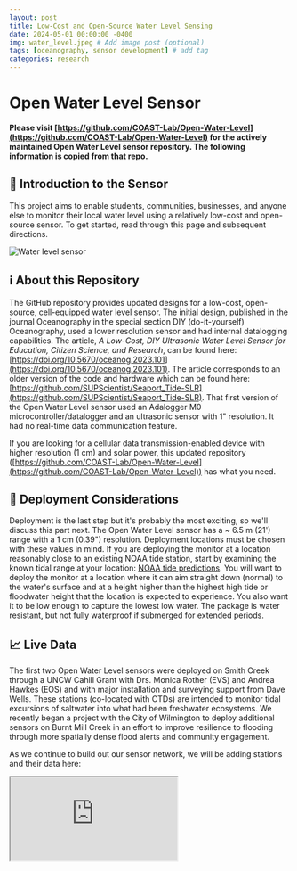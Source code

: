 ```yaml
---
layout: post
title: Low-Cost and Open-Source Water Level Sensing
date: 2024-05-01 00:00:00 -0400
img: water_level.jpeg # Add image post (optional)
tags: [oceanography, sensor development] # add tag
categories: research
---
```


# Open Water Level Sensor

**Please visit [https://github.com/COAST-Lab/Open-Water-Level](https://github.com/COAST-Lab/Open-Water-Level) for the actively maintained Open Water Level sensor repository. The following information is copied from that repo.**

## 🔌 Introduction to the Sensor
This project aims to enable students, communities, businesses, and anyone else to monitor their local water level using a relatively low-cost and open-source sensor. To get started, read through this page and subsequent directions. 

![Water level sensor](../assets/img/for_posts/SMCKERR_WL_WL01.jpeg)

## ℹ️ About this Repository
The GitHub repository provides updated designs for a low-cost, open-source, cell-equipped water level sensor. The initial design, published in the journal Oceanography in the special section DIY (do-it-yourself) Oceanography, used a lower resolution sensor and had internal datalogging capabilities. The article, *A Low-Cost, DIY Ultrasonic Water Level Sensor for Education, Citizen Science, and Research*, can be found here: [https://doi.org/10.5670/oceanog.2023.101](https://doi.org/10.5670/oceanog.2023.101). The article corresponds to an older version of the code and hardware which can be found here: [https://github.com/SUPScientist/Seaport_Tide-SLR](https://github.com/SUPScientist/Seaport_Tide-SLR). That first version of the Open Water Level sensor used an Adalogger M0 microcontroller/datalogger and an ultrasonic sensor with 1" resolution. It had no real-time data communication feature.

If you are looking for a cellular data transmission-enabled device with higher resolution (1 cm) and solar power, this updated repository ([https://github.com/COAST-Lab/Open-Water-Level](https://github.com/COAST-Lab/Open-Water-Level)) has what you need. 

## 🌊 Deployment Considerations
Deployment is the last step but it's probably the most exciting, so we'll discuss this part next. The Open Water Level sensor has a ~ 6.5 m (21') range with a 1 cm (0.39") resolution. Deployment locations must be chosen with these values in mind. If you are deploying the monitor at a location reasonably close to an existing NOAA tide station, start by examining the known tidal range at your location: [NOAA tide predictions](https://tidesandcurrents.noaa.gov/tide_predictions.html). You will want to deploy the monitor at a location where it can aim straight down (normal) to the water's surface and at a height higher than the highest high tide or floodwater height that the location is expected to experience. You also want it to be low enough to capture the lowest low water. The package is water resistant, but not fully waterproof if submerged for extended periods.

## 📈 Live Data
The first two Open Water Level sensors were deployed on Smith Creek through a UNCW Cahill Grant with Drs. Monica Rother (EVS) and Andrea Hawkes (EOS) and with major installation and surveying support from Dave Wells. These stations (co-located with CTDs) are intended to monitor tidal excursions of saltwater into what had been freshwater ecosystems. We recently began a project with the City of Wilmington to deploy additional sensors on Burnt Mill Creek in an effort to improve resilience to flooding through more spatially dense flood alerts and community engagement. 

As we continue to build out our sensor network, we will be adding stations and their data here: 

<div class="resp-container">
    <iframe class="resp-iframe" src="https://wl.cormp.org/"></iframe>
</div>